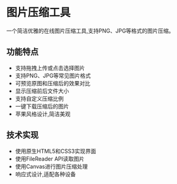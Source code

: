 # 图片压缩工具

一个简洁优雅的在线图片压缩工具,支持PNG、JPG等格式的图片压缩。

## 功能特点

- 支持拖拽上传或点击选择图片
- 支持PNG、JPG等常见图片格式
- 可预览原图和压缩后的效果对比
- 显示压缩前后文件大小
- 支持自定义压缩比例
- 一键下载压缩后的图片
- 苹果风格设计,简洁美观

## 技术实现
- 使用原生HTML5和CSS3实现界面
- 使用FileReader API读取图片
- 使用Canvas进行图片压缩处理
- 响应式设计,适配各种设备 